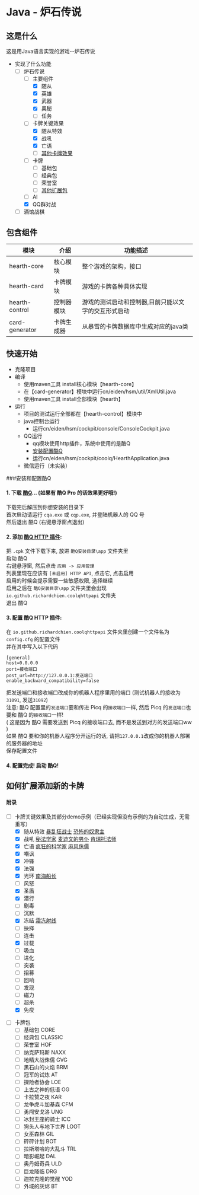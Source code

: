 # Java - 炉石传说
## 这是什么
这是用Java语言实现的游戏--炉石传说
- 实现了什么功能
  - [ ] 炉石传说
    - [ ] 主要组件
      - [x] 随从
      - [x] 英雄
      - [x] 武器
      - [x] 奥秘
      - [ ] 任务
    - [ ] 卡牌关键效果
      - [x] 随从特效
      - [x] 战吼
      - [x] 亡语
      - [ ] <a href="#otherCard">其他卡牌效果</a>
    - [ ] 卡牌
      - [ ] 基础包
      - [ ] 经典包
      - [ ] 荣誉室
      - [ ] <a href="#otherClass">其他扩展包</a>
    - [ ] AI
    - [x] QQ群对战
  - [ ] 酒馆战棋
## 包含组件
| 模块             | 介绍        | 功能描述                                      |
| -------------    | -------    | ---------------------                        |
| hearth-core      | 核心模块    | 整个游戏的架构，接口                            |
| hearth-card      | 卡牌模块    | 游戏的卡牌各种具体实现                          |
| hearth-control   | 控制器模块  | 游戏的测试启动和控制器,目前只能以文字的交互形式启动  |
| card-generator   | 卡牌生成器  | 从暴雪的卡牌数据库中生成对应的java类              |

## 快速开始
- 克隆项目
- 编译
  - 使用maven工具 install核心模块【hearth-core】
  - 在【card-generator】模块中运行cn/eiden/hsm/util/XmlUtil.java
  - 使用maven工具 install全部模块【hearth】
- 运行
  - 项目的测试运行全部都在【hearth-control】模块中
  - java控制台运行
    - 运行cn/eiden/hsm/cockpit/console/ConsoleCockpit.java
  - QQ运行
    - qq模块使用http插件，系统中使用的是酷Q
    - <a href="#coolq">安装配置酷Q</a>
    - 运行cn/eiden/hsm/cockpit/coolq/HearthApplication.java
  - 微信运行（未实装）
  
<a name="coolq"></a>
###安装和配置酷Q
#### 1. 下载 [酷Q](https://cqp.cc/)... (如果有 酷Q Pro 的话效果更好哦!)
下载完后解压到你想安装的目录下<br>
首次启动请运行 `cqa.exe` 或 `cqp.exe`, 并登陆机器人的 QQ 号<br>
然后退出 酷Q (右键悬浮窗点退出)<br>

#### 2. 添加 [酷Q HTTP 插件](https://cqp.cc/t/30748):
把 `.cpk` 文件下载下来, 放进 `酷Q安装目录\app` 文件夹里<br>
启动 酷Q<br>
右键悬浮窗, 然后点击 `应用 -> 应用管理`<br>
列表里现在应该有 `[未启用] HTTP API`, 点击它, 点击启用<br>
启用的时候会提示需要一些敏感权限, 选择继续<br>
启用之后在 `酷Q安装目录\app` 文件夹里会出现 `io.github.richardchien.coolqhttpapi` 文件夹<br>
退出 酷Q<br>

#### 3. 配置 酷Q HTTP 插件:
在 `io.github.richardchien.coolqhttpapi` 文件夹里创建一个文件名为 `config.cfg` 的配置文件<br>
并在其中写入以下代码<br>

```
[general]
host=0.0.0.0
port=接收端口
post_url=http://127.0.0.1:发送端口
enable_backward_compatibility=false
```

把发送端口和接收端口改成你的机器人程序里用的端口 (测试机器人的接收为`31091`, 发送`31092`)<br>
注意: 酷Q 配置里的`发送端口`要和传进 Picq 的`接收端口`一样, 然后 Picq 的`发送端口`也要和 酷Q 的`接收端口`一样!<br>
( 这是因为 酷Q 需要发送到 Picq 的接收端口去, 而不是发送到对方的发送端口ww )<br>
如果 酷Q 要和你的机器人程序分开运行的话, 请把`127.0.0.1`改成你的机器人部署的服务器的地址<br>
保存配置文件<br>

#### 4. 配置完成! 启动 酷Q!


## 如何扩展添加新的卡牌

#### 附录

<a name="otherCard"></a>
- [ ] 卡牌关键效果及其部分demo示例（已经实现但没有示例的为自动生成，无需重写）
  - [x] 随从特效 
  <a href="hearth-card/src/main/java/cn/eiden/hsm/game/card/classic/warrior/FrothingBerserkerCard.java">暴乱狂战士</a>
  <a href="hearth-card/src/main/java/cn/eiden/hsm/game/card/brm/neutral/GrimPatronCard.java">恐怖的奴隶主</a>
  - [x] 战吼
  <a href="hearth-card/src/main/java/cn/eiden/hsm/game/card/ungoro/mage/ArcanologistCard.java">秘法学家</a>
  <a href="hearth-card/src/main/java/cn/eiden/hsm/game/card/kara/mage/MedivhSValetCard.java">麦迪文的男仆</a>
  <a href="hearth-card/src/main/java/cn/eiden/hsm/game/card/classic/mage/KirinTorMageCard.java">肯瑞托法师</a>
  - [x] 亡语
  <a href="hearth-card/src/main/java/cn/eiden/hsm/game/card/naxx/MadScientistCard.java">疯狂的科学家</a>
  <a href="hearth-card/src/main/java/cn/eiden/hsm/game/card/base/LeperGnomeCard.java">麻风侏儒</a>
  - [x] 嘲讽
  - [x] 冲锋
  - [x] 法强
  - [x] 光环
  <a href="hearth-card/src/main/java/cn/eiden/hsm/game/card/classic/SouthseaCaptainCard.java">南海船长</a>
  - [ ] 风怒
  - [x] 圣盾
  - [x] 潜行
  - [ ] 剧毒
  - [ ] 沉默
  - [x] 冻结
  <a href="hearth-card/src/main/java/cn/eiden/hsm/game/card/dalaran/mage/RayOfFrostCard.java">霜冻射线</a>
  - [ ] 抉择
  - [ ] 连击
  - [x] 过载
  - [ ] 吸血
  - [ ] 进化
  - [ ] 突袭
  - [ ] 招募
  - [ ] 回响
  - [ ] 发现
  - [ ] 磁力
  - [ ] 超杀
  - [x] 免疫

<a name="otherClass"></a>
- [ ] 卡牌包
  - [ ] 基础包 CORE
  - [ ] 经典包 CLASSIC
  - [ ] 荣誉室 HOF
  - [ ] 纳克萨玛斯 NAXX
  - [ ] 地精大战侏儒 GVG 
  - [ ] 黑石山的火焰 BRM 
  - [ ] 冠军的试炼 AT
  - [ ] 探险者协会 LOE
  - [ ] 上古之神的低语 OG
  - [ ] 卡拉赞之夜 KAR
  - [ ] 龙争虎斗加基森 CFM
  - [ ] 勇闯安戈洛 UNG 
  - [ ] 冰封王座的骑士 ICC
  - [ ] 狗头人与地下世界 LOOT
  - [ ] 女巫森林 GIL
  - [ ] 砰砰计划 BOT
  - [ ] 拉斯塔哈的大乱斗 TRL
  - [ ] 暗影崛起 DAL
  - [ ] 奥丹姆奇兵 ULD
  - [ ] 巨龙降临 DRG
  - [ ] 迦拉克隆的觉醒 YOD
  - [ ] 外域的灰烬 BT